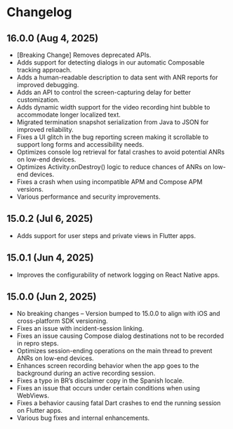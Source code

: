 # Changelog

## 16.0.0 (Aug 4, 2025)

- [Breaking Change] Removes deprecated APIs.
- Adds support for detecting dialogs in our automatic Composable tracking approach.
- Adds a human-readable description to data sent with ANR reports for improved debugging.
- Adds an API to control the screen-capturing delay for better customization.
- Adds dynamic width support for the video recording hint bubble to accommodate longer localized text.
- Migrated termination snapshot serialization from Java to JSON for improved reliability.
- Fixes a UI glitch in the bug reporting screen making it scrollable to support long forms and accessibility needs.
- Optimizes console log retrieval for fatal crashes to avoid potential ANRs on low-end devices.
- Optimizes Activity.onDestroy() logic to reduce chances of ANRs on low-end devices.
- Fixes a crash when using incompatible APM and Compose APM versions.
- Various performance and security improvements.

## 15.0.2 (Jul 6, 2025)

- Adds support for user steps and private views in Flutter apps.

## 15.0.1 (Jun 4, 2025)

- Improves the configurability of network logging on React Native apps.

## 15.0.0 (Jun 2, 2025)

- No breaking changes – Version bumped to 15.0.0 to align with iOS and cross-platform SDK versioning.
- Fixes an issue with incident-session linking.
- Fixes an issue causing Compose dialog destinations not to be recorded in repro steps.
- Optimizes session-ending operations on the main thread to prevent ANRs on low-end devices.
- Enhances screen recording behavior when the app goes to the background during an active recording session. 
- Fixes a typo in BR’s disclaimer copy in the Spanish locale.
- Fixes an issue that occurs under certain conditions when using WebViews.
- Fixes a behavior causing fatal Dart crashes to end the running session on Flutter apps.
- Various bug fixes and internal enhancements.